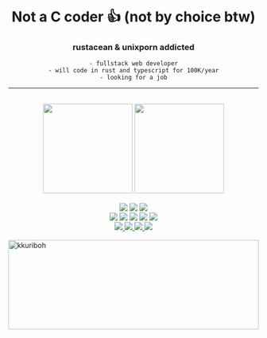 <div align="center">

# Not a C coder :thumbsup: (not by choice btw)

### rustacean & unixporn addicted

<div align="center">

    - fullstack web developer
    - will code in rust and typescript for 100K/year
    - looking for a job

</div>

</div>

---

<br/>
<div align="center">
	<img height="180em" src="https://github-readme-stats.vercel.app/api?username=kkuriboh&show_icons=true&theme=tokyonight">
	<img height="180em" src="https://github-readme-stats.vercel.app/api/top-langs/?username=kkuriboh&layout=compact&theme=tokyonight">
</div>
<br/>
<div align="center">
	<div>
		<img src="https://img.shields.io/badge/Artix_Linux-10A0CC?style=for-the-badge&logo=artix-linux&logoColor=white">
		<img src="https://img.shields.io/badge/NeoVim-%2357A143.svg?&style=for-the-badge&logo=neovim&logoColor=white">
		<img src="https://img.shields.io/badge/alacritty-F46D01?style=for-the-badge&logo=alacritty&logoColor=white">
	</div>
	<div>
		<img src="https://img.shields.io/badge/Rust-000000?style=for-the-badge&logo=rust&logoColor=white">
		<img src="https://img.shields.io/badge/Lua-2C2D72?style=for-the-badge&logo=lua&logoColor=white">
		<img src="https://img.shields.io/badge/TypeScript-007ACC?style=for-the-badge&logo=typescript&logoColor=white">
		<img src="https://img.shields.io/badge/React-20232A?style=for-the-badge&logo=react&logoColor=61DAFB">
		<img src="https://img.shields.io/badge/Svelte-4A4A55?style=for-the-badge&logo=svelte&logoColor=FF3E00">
	</div>
	<div>
		<a href="mailto:augustooopieper@gmail.com">
		<img src="https://img.shields.io/badge/Gmail-D14836?style=for-the-badge&logo=gmail&logoColor=white">
		</a>
		<a href="https://discordapp.com/users/kuriboh#9867">
			<img src="https://img.shields.io/badge/Telegram-2CA5E0?style=for-the-badge&logo=telegram&logoColor=white">
		</a>
		<a href="https://t.me/kkkktop">
			<img src="https://img.shields.io/badge/Discord-7289DA?style=for-the-badge&logo=discord&logoColor=white">
		</a>
		<a href="https://open.spotify.com/user/kme8j10mog5c78i4joxpu2uog?si=f61b3108035e4013">
			<img src="https://img.shields.io/badge/Spotify-1ED760?&style=for-the-badge&logo=spotify&logoColor=white">
		</a>
	</div>
</div>
<br/>
<img height="180em" width="100%" src="https://github-profile-summary-cards.vercel.app/api/cards/profile-details?username=kkuriboh&theme=tokyonight" alt="kkuriboh" align = "center"/

---
